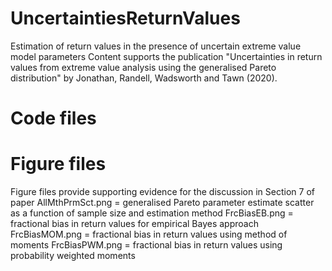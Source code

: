 # UncertaintiesReturnValues
Estimation of return values in the presence of uncertain extreme value model parameters
Content supports the publication "Uncertainties in return values from extreme value analysis using the generalised Pareto distribution" by Jonathan, Randell, Wadsworth and Tawn (2020).

# Code files


# Figure files

Figure files provide supporting evidence for the discussion in Section 7 of paper
AllMthPrmSct.png = generalised Pareto parameter estimate scatter as a function of sample size and estimation method
FrcBiasEB.png = fractional bias in return values for empirical Bayes approach
FrcBiasMOM.png = fractional bias in return values using method of moments
FrcBiasPWM.png = fractional bias in return values using probability weighted moments

